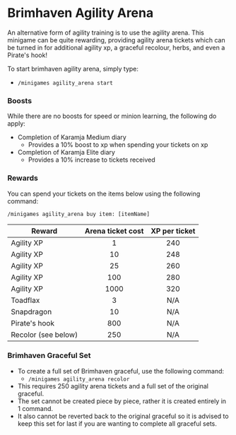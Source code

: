 # Brimhaven Agility Arena

An alternative form of agility training is to use the agility arena. This minigame can be quite rewarding, providing agility arena tickets which can be turned in for additional agility xp, a graceful recolour, herbs, and even a Pirate's hook!

To start brimhaven agility arena, simply type:

* `/minigames agility_arena start`

### Boosts

While there are no boosts for speed or minion learning, the following do apply:

* Completion of Karamja Medium diary
  * Provides a 10% boost to xp when spending your tickets on xp
* Completion of Karamja Elite diary
  * Provides a 10% increase to tickets received

### Rewards

You can spend your tickets on the items below using the following command:

&#x20;`/minigames agility_arena buy item: [itemName]`

| **Reward**          | **Arena ticket cost** | **XP per ticket** |
| ------------------- | :-------------------: | :---------------: |
| Agility XP          |           1           |        240        |
| Agility XP          |           10          |        248        |
| Agility XP          |           25          |        260        |
| Agility XP          |          100          |        280        |
| Agility XP          |          1000         |        320        |
| Toadflax            |           3           |        N/A        |
| Snapdragon          |           10          |        N/A        |
| Pirate's hook       |          800          |        N/A        |
| Recolor (see below) |          250          |        N/A        |

### Brimhaven Graceful Set

* To create a full set of Brimhaven graceful, use the following command:
  * `/minigames agility_arena recolor`
* This requires 250 agility arena tickets and a full set of the original graceful.
* The set cannot be created piece by piece, rather it is created entirely in 1 command.
* It also cannot be reverted back to the original graceful so it is advised to keep this set for last if you are wanting to complete all graceful sets.
